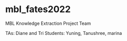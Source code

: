 # mbl_fates2022
MBL Knowledge Extraction Project Team

TAs: Diane and Tri
Students: Yuning, Tanushree, marina
